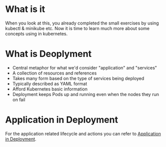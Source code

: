 # What is it
When you look at this, you already completed the small exercises by using kubectl & minikube etc. Now it is time to learn much more about some concepts using in kubernetes.

# What is Deoplyment
* Central metaphor for what we'd consider "application" and "services"
* A collection of resources and references
* Takes many form based on the type of services being deployed
* Typically described as YAML format
* Afford Kubernetes basic information
* Deployment keeps Pods up and running even when the nodes they run on fail



# Application in Deployment
For the application related lifecycle and actions you can refer to [Application in Deployment](https://kubernetes.io/docs/tutorials/kubernetes-basics/#kubernetes-basics-modules).


